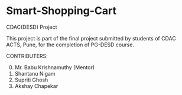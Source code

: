# Smart-Shopping-Cart
CDAC(DESD) Project

This project is part of the final project submitted by students of CDAC ACTS, Pune, for the completion of PG-DESD course.

CONTRIBUTERS:

0. Mr. Babu Krishnamuthy (Mentor)
1. Shantanu Nigam
2. Supriti Ghosh
3. Akshay Chapekar
